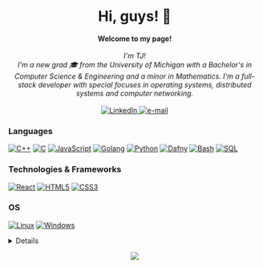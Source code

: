 <h1 align="center">Hi, guys! 👋 </h1>

<p align="center">
    <b>Welcome to my page!</b><br><br>
    <i>
        I'm TJ!<br>
        I'm a new grad 🎓 from the University of Michigan with a Bachelor's in Computer Science & Engineering and a minor in Mathematics.
        I'm a full-stack developer with special focuses in operating systems, distributed systems and computer networking.<br>
    </i><br>
    <a href="https://www.linkedin.com/in/thomas-dokas-8a078a1b3">
        <img src="https://img.shields.io/badge/LinkedIn-blue?style=flat-square&logo=linkedin" alt="LinkedIn">
    </a>
    <a href="mailto:tjdokas@gmail.com">
        <img src="https://img.shields.io/badge/Email-blue?style=flat-square&logo=gmail&logoColor=white" alt="e-mail">
    </a>
</p>

### Languages
[![C++](https://img.shields.io/badge/c++-black?style=for-the-badge&logo=cplusplus)](https://github.com/dokastho)
[![C](https://img.shields.io/badge/c-black?style=for-the-badge&logo=c)](https://github.com/dokastho)
[![JavaScript](https://img.shields.io/badge/javascript-black?style=for-the-badge&logo=javascript)](https://github.com/dokastho)
[![Golang](https://img.shields.io/badge/go-black?style=for-the-badge&logo=go)](https://github.com/dokastho)
[![Python](https://img.shields.io/badge/python-black?style=for-the-badge&logo=python)](https://github.com/dokastho)
[![Dafny](https://img.shields.io/badge/dafny-black?style=for-the-badge&logo=dafny)](https://github.com/dokastho)
[![Bash](https://img.shields.io/badge/bash-black?style=for-the-badge&logo=gnu-bash&logoColor=white)](https://github.com/dokastho)
[![SQL](https://img.shields.io/badge/sql-black?style=for-the-badge&logo=mysql)](https://github.com/dokastho)

### Technologies & Frameworks
[![React](https://img.shields.io/badge/react-black?style=for-the-badge&logo=react)](https://github.com/dokastho)
[![HTML5](https://img.shields.io/badge/html5-black?style=for-the-badge&logo=html5)](https://hub.docker.com/u/dokastho)
[![CSS3](https://img.shields.io/badge/css3-black?style=for-the-badge&logo=css3)](https://hub.docker.com/u/dokastho)

### OS
[![Linux](https://img.shields.io/badge/linux-black?style=for-the-badge&logo=Linux)](https://github.com/dokastho)
[![Windows](https://img.shields.io/badge/Windows-black?style=for-the-badge&logo=Windows)](https://github.com/dokastho)

<details>
<p align="center">
  <a href="https://github.com/dokastho">
    <img src="http://github-profile-summary-cards.vercel.app/api/cards/profile-details?username=dokastho&theme=transparent" />
  </a>
  <a href="https://github.com/dokastho">
    <img src="https://github-readme-streak-stats.herokuapp.com/?user=dokastho&hide_border=true&card_width=338&theme=transparent" />
  </a>
  <a href="https://github.com/dokastho">
    <img src="http://github-profile-summary-cards.vercel.app/api/cards/stats?username=dokastho&theme=transparent" />
  </a>
  <a href="https://github.com/dokastho">
    <img src="https://github-readme-stats.vercel.app/api/top-langs/?username=dokastho&langs_count=10&exclude_repo=&hide=jupyter%20notebook,vim%20script,cmake,makefile,batchfile,emacs%20lisp,css,html&layout=default&card_width=699&hide_border=true&theme=transparent" />
  </a>
</p>
</details>

<p align="center">
  <a href="https://github.com/dokastho">
    <img src="https://komarev.com/ghpvc/?username=dokastho&color=blue&style=flat)" />
  </a>
</p>

<!--
**dokastho/dokastho** is a ✨ _special_ ✨ repository because its `README.md` (this file) appears on your GitHub profile.
-->
